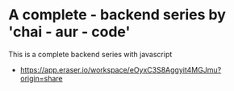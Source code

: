 # A complete - backend series by 'chai - aur - code'

This is a complete backend series with javascript

- https://app.eraser.io/workspace/eOyxC3S8Aggyit4MGJmu?origin=share
